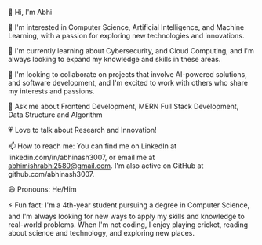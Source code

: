👋 Hi, I'm Abhi

👀 I'm interested in Computer Science, Artificial Intelligence, and Machine Learning, with a passion for exploring new technologies and innovations.

🌱 I'm currently learning about Cybersecurity, and Cloud Computing, and I'm always looking to expand my knowledge and skills in these areas.

💞️ I'm looking to collaborate on projects that involve AI-powered solutions, and software development, and I'm excited to work with others who share my interests and passions.

💬 Ask me about Frontend Development, MERN Full Stack Development, Data Structure and Algorithm

💗 Love to talk about Research and Innovation!

📫 How to reach me: You can find me on LinkedIn at linkedin.com/in/abhinash3007, or email me at abhimishrabhi2580@gmail.com. I'm also active on GitHub at github.com/abhinash3007.

😄 Pronouns: He/Him

⚡ Fun fact: I'm a 4th-year student pursuing a degree in Computer Science, and I'm always looking for new ways to apply my skills and knowledge to real-world problems. When I'm not coding, I enjoy playing cricket, reading about science and technology, and exploring new places.

<!---
abhinash3007/abhinash3007 is a ✨ special ✨ repository because its `README.md` (this file) appears on your GitHub profile.
You can click the Preview link to take a look at your changes.
--->
